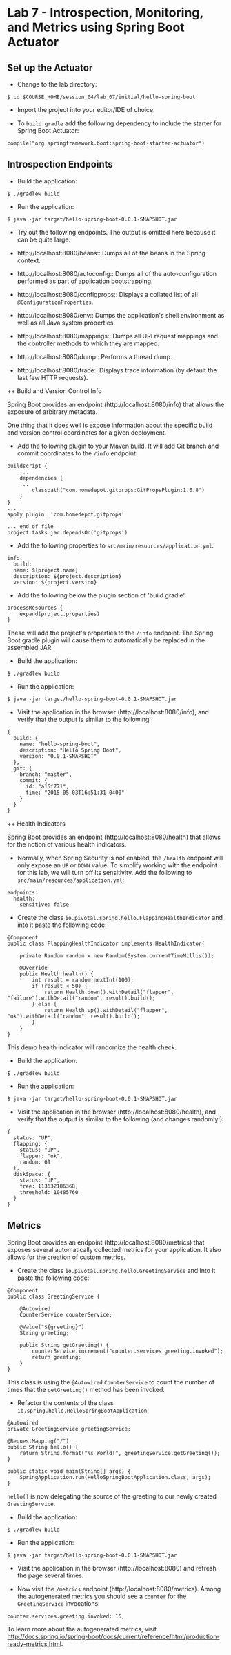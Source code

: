 # Lab 7 - Introspection, Monitoring, and Metrics using Spring Boot Actuator

## Set up the Actuator


+ Change to the lab directory:

```
$ cd $COURSE_HOME/session_04/lab_07/initial/hello-spring-boot
```

+ Import the project into your editor/IDE of choice.

+ To `build.gradle` add the following dependency to include the starter for Spring Boot Actuator:

```
compile("org.springframework.boot:spring-boot-starter-actuator")
```

## Introspection Endpoints

+ Build the application:

```
$ ./gradlew build
```

+ Run the application:

```
$ java -jar target/hello-spring-boot-0.0.1-SNAPSHOT.jar
```

+ Try out the following endpoints. The output is omitted here because it can be quite large:

+ http://localhost:8080/beans:: Dumps all of the beans in the Spring context.
+ http://localhost:8080/autoconfig:: Dumps all of the auto-configuration performed as part of application bootstrapping.
+ http://localhost:8080/configprops:: Displays a collated list of all `@ConfigurationProperties`.
+ http://localhost:8080/env:: Dumps the application's shell environment as well as all Java system properties.
+ http://localhost:8080/mappings:: Dumps all URI request mappings and the controller methods to which they are mapped.
+ http://localhost:8080/dump:: Performs a thread dump.
+ http://localhost:8080/trace:: Displays trace information (by default the last few HTTP requests).

++ Build and Version Control Info

Spring Boot provides an endpoint (http://localhost:8080/info) that allows the exposure of arbitrary metadata.

One thing that it does well is expose information about the specific build and version control coordinates for a given deployment.

+ Add the following plugin to your Maven build.
It will add Git branch and commit coordinates to the `/info` endpoint:

```
buildscript {
    ...
    dependencies {
	...
        classpath("com.homedepot.gitprops:GitPropsPlugin:1.0.8")
    }
}
...
apply plugin: 'com.homedepot.gitprops'

... end of file
project.tasks.jar.dependsOn('gitprops')
```


+ Add the following properties to `src/main/resources/application.yml`:

```
info:
  build:
  name: ${project.name}
  description: ${project.description}
  version: ${project.version}
```
+ Add the following below the plugin section of 'build.gradle'

```
processResources {
    expand(project.properties)
}
```

These will add the project's properties to the `/info` endpoint. The Spring Boot gradle plugin will cause them to automatically be replaced in the assembled JAR.

+ Build the application:
```
$ ./gradlew build
```

+ Run the application:
```
$ java -jar target/hello-spring-boot-0.0.1-SNAPSHOT.jar
```

+ Visit the application in the browser (http://localhost:8080/info), and verify that the output is similar to the following:

```
{
  build: {
    name: "hello-spring-boot",
    description: "Hello Spring Boot",
    version: "0.0.1-SNAPSHOT"
  },
  git: {
    branch: "master",
    commit: {
      id: "a15f771",
      time: "2015-05-03T16:51:31-0400"
    }
  }
}
```

++ Health Indicators

Spring Boot provides an endpoint (http://localhost:8080/health) that allows for the notion of various health indicators.

+ Normally, when Spring Security is not enabled, the `/health` endpoint will only expose an `UP` or `DOWN` value.
To simplify working with the endpoint for this lab, we will turn off its sensitivity.
Add the following to `src/main/resources/application.yml`:

```
endpoints:
  health:
    sensitive: false
```

+ Create the class `io.pivotal.spring.hello.FlappingHealthIndicator` and into it paste the following code:

```
@Component
public class FlappingHealthIndicator implements HealthIndicator{

    private Random random = new Random(System.currentTimeMillis());

    @Override
    public Health health() {
        int result = random.nextInt(100);
        if (result < 50) {
            return Health.down().withDetail("flapper", "failure").withDetail("random", result).build();
        } else {
            return Health.up().withDetail("flapper", "ok").withDetail("random", result).build();
        }
    }
}
```

This demo health indicator will randomize the health check.

+ Build the application:

```
$ ./gradlew build
```

+ Run the application:
```
$ java -jar target/hello-spring-boot-0.0.1-SNAPSHOT.jar
```

+ Visit the application in the browser (http://localhost:8080/health), and verify that the output is similar to the following (and changes randomly!):

```
{
  status: "UP",
  flapping: {
    status: "UP",
    flapper: "ok",
    random: 69
  },
  diskSpace: {
    status: "UP",
    free: 113632186368,
    threshold: 10485760
  }
}
```

## Metrics

Spring Boot provides an endpoint (http://localhost:8080/metrics) that exposes several automatically collected metrics for your application.
It also allows for the creation of custom metrics.

+ Create the class `io.pivotal.spring.hello.GreetingService` and into it paste the following code:

```
@Component
public class GreetingService {

    @Autowired
    CounterService counterService;

    @Value("${greeting}")
    String greeting;

    public String getGreeting() {
        counterService.increment("counter.services.greeting.invoked");
        return greeting;
    }
}
```

This class is using the `@Autowired` `CounterService` to count the number of times that the `getGreeting()` method has been invoked.

+ Refactor the contents of the class `io.spring.hello.HelloSpringBootApplication`:

```
@Autowired
private GreetingService greetingService;

@RequestMapping("/")
public String hello() {
    return String.format("%s World!", greetingService.getGreeting());
}

public static void main(String[] args) {
    SpringApplication.run(HelloSpringBootApplication.class, args);
}
```

`hello()` is now delegating the source of the greeting to our newly created `GreetingService`.

+ Build the application:
```
$ ./gradlew build
```

+ Run the application:
```
$ java -jar target/hello-spring-boot-0.0.1-SNAPSHOT.jar
```

+ Visit the application in the browser (http://localhost:8080) and refresh the page several times.

+ Now visit the `/metrics` endpoint (http://localhost:8080/metrics).
Among the autogenerated metrics you should see a `counter` for the `GreetingService` invocations:

```
counter.services.greeting.invoked: 16,
```

To learn more about the autogenerated metrics, visit http://docs.spring.io/spring-boot/docs/current/reference/html/production-ready-metrics.html.
